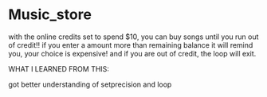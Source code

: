 # Music_store
with the online credits set to spend $10, you can buy songs until you run out of credit!! if you enter a amount more than remaining balance it will remind you, your choice is expensive! and if you are out of credit, the loop will exit.




WHAT I LEARNED FROM THIS: 

got better understanding of setprecision and loop  
